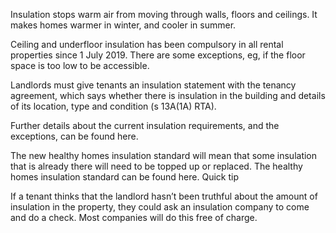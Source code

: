 Insulation stops warm air from moving through walls, floors and ceilings. It makes homes warmer in winter, and cooler in summer.

Ceiling and underfloor insulation has been compulsory in all rental properties since 1 July 2019. There are some exceptions, eg, if the floor space is too low to be accessible.

Landlords must give tenants an insulation statement with the tenancy agreement, which says whether there is insulation in the building and details of its location, type and condition (s 13A(1A) RTA).

Further details about the current insulation requirements, and the exceptions, can be found here.

The new healthy homes insulation standard will mean that some insulation that is already there will need to be topped up or replaced. The healthy homes insulation standard can be found here.
Quick tip

If a tenant thinks that the landlord hasn’t been truthful about the amount of insulation in the property, they could ask an insulation company to come and do a check. Most companies will do this free of charge.